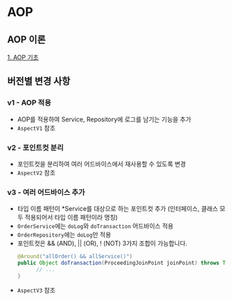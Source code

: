 # AOP

## AOP 이론

[1. AOP 기초](https://github.com/woosungkim0123/spring-jpa-deep-dive/tree/master/spring_advance/aop/notion/1_aop_basic)


## 버전별 변경 사항

### v1 - AOP 적용

- AOP를 적용하여 Service, Repository에 로그를 남기는 기능을 추가
- `AspectV1` 참조

### v2 - 포인트컷 분리

- 포인트컷을 분리하여 여러 어드바이스에서 재사용할 수 있도록 변경
- `AspectV2` 참조

### v3 - 여러 어드바이스 추가

- 타입 이름 패턴이 *Service를 대상으로 하는 포인트컷 추가 (인터페이스, 클래스 모두 적용되어서 타입 이름 패턴이라 명칭)
- `OrderService`에는 `doLog`와 `doTransaction` 어드바이스 적용
- `OrderRepository`에는 `doLog`만 적용
- 포인트컷은 && (AND), || (OR), ! (NOT) 3가지 조합이 가능합니다.
  ```java
  @Around("allOrder() && allService()")
  public Object doTransaction(ProceedingJoinPoint joinPoint) throws Throwable {
        // ...
  }
  ```
- `AspectV3` 참조

